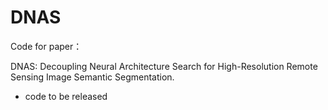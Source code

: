 # DNAS
Code for paper：

DNAS: Decoupling Neural Architecture Search for High-Resolution Remote Sensing Image Semantic Segmentation.


* code to be released
